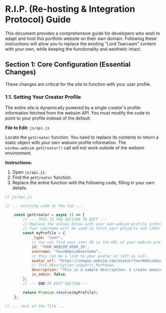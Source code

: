 # R.I.P. (Re-hosting & Integration Protocol) Guide

This document provides a comprehensive guide for developers who wish to adapt and host this portfolio website on their own domain. Following these instructions will allow you to replace the existing "Lord Tsarcasm" content with your own, while keeping the functionality and aesthetic intact.

## Section 1: Core Configuration (Essential Changes)

These changes are critical for the site to function with your user profile.

### 1.1. Setting Your Creator Profile

The entire site is dynamically powered by a single creator's profile information fetched from the websim API. You must modify the code to point to your profile instead of the default.

**File to Edit:** `js/api.js`

Locate the `getCreator` function. You need to replace its contents to return a static object with your own websim profile information. The `window.websim.getCreator()` call will not work outside of the websim environment.

**Instructions:**

1.  Open `js/api.js`.
2.  Find the `getCreator` function.
3.  Replace the entire function with the following code, filling in your own details.

```javascript
// js/api.js

// ... existing code at the top ...

    const getCreator = async () => {
        // --- THIS IS THE SECTION TO EDIT ---
        // Replace the values below with your own websim profile information.
        // Your username will be used to fetch your projects and likes automatically.
        const myProfile = {
            _type: "user",
            // You can find your user ID in the URL of your websim profile page.
            id: "YOUR_WEBSIM_USER_ID", 
            username: "YourWebsimUsername",
            // This can be a link to your avatar or left as null.
            avatar_url: "https://images.websim.com/avatar/YourWebsimUsername",
            // This description supports Markdown.
            description: "This is a sample description. I create amazing things with code and sound. Welcome to my digital domain.",
            is_admin: false,
        };
        // --- END OF EDIT SECTION ---

        return Promise.resolve(myProfile);
    };

// ... rest of the file ...

